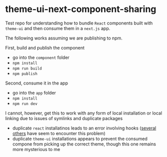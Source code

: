 # theme-ui-next-component-sharing

Test repo for understanding how to bundle `React` components built with `theme-ui` and then consume them in a `next.js` app.

The following works assuming we are publishing to npm.

First, build and publish the component
- go into the `component` folder
- `npm install`
- `npm run build`
- `npm publish`

Second, consume it in the app
- go into the `app` folder
- `npm install`
- `npm run dev`

I cannot, however, get this to work with any form of local installation or local linking due to issues of symlinks and duplicate packages
- duplicate `react` installatinos leads to an error involving hooks ([several others](https://medium.com/@penx/managing-dependencies-in-a-node-package-so-that-they-are-compatible-with-npm-link-61befa5aaca7) have seem to encounter this problem)
- duplicate `theme-ui` installations appears to prevent the consumed compone from picking up the correct theme, though this one remains more mysterious to me